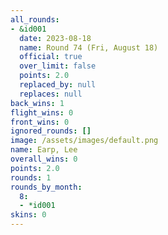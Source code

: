 ```yaml
---
all_rounds:
- &id001
  date: 2023-08-18
  name: Round 74 (Fri, August 18)
  official: true
  over_limit: false
  points: 2.0
  replaced_by: null
  replaces: null
back_wins: 1
flight_wins: 0
front_wins: 0
ignored_rounds: []
image: /assets/images/default.png
name: Earp, Lee
overall_wins: 0
points: 2.0
rounds: 1
rounds_by_month:
  8:
  - *id001
skins: 0
---
```

